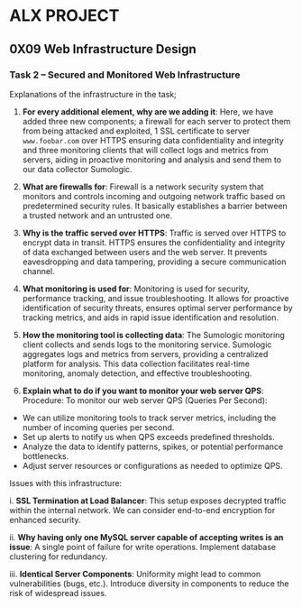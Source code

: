 # ALX PROJECT

## 0X09 Web Infrastructure Design

### Task 2 – Secured and Monitored Web Infrastructure

Explanations of the infrastructure in the task;

1. **For every additional element, why are we adding it**: Here, we have added three new components; a firewall for each server to protect them from being attacked and exploited, 1 SSL certificate to server `www.foobar.com` over HTTPS ensuring data confidentiality and integrity and three monitoring clients that will collect logs and metrics from servers, aiding in proactive monitoring and analysis and send them to our data collector Sumologic.

2. **What are firewalls for**: Firewall is a network security system that monitors and controls incoming and outgoing network traffic based on predetermined security rules. It basically establishes a barrier between a trusted network and an untrusted one.

3. **Why is the traffic served over HTTPS**: Traffic is served over HTTPS to encrypt data in transit. HTTPS ensures the confidentiality and integrity of data exchanged between users and the web server. It prevents eavesdropping and data tampering, providing a secure communication channel.

4. **What monitoring is used for**: Monitoring is used for security, performance tracking, and issue troubleshooting. It allows for proactive identification of security threats, ensures optimal server performance by tracking metrics, and aids in rapid issue identification and resolution.

5. **How the monitoring tool is collecting data**: The Sumologic monitoring client collects and sends logs to the monitoring service. Sumologic aggregates logs and metrics from servers, providing a centralized platform for analysis. This data collection facilitates real-time monitoring, anomaly detection, and effective troubleshooting.

6. **Explain what to do if you want to monitor your web server QPS**: Procedure: To monitor our web server QPS (Queries Per Second):

- We can utilize monitoring tools to track server metrics, including the number of incoming queries per second.
- Set up alerts to notify us when QPS exceeds predefined thresholds.
- Analyze the data to identify patterns, spikes, or potential performance bottlenecks.
- Adjust server resources or configurations as needed to optimize QPS.

Issues with this infrastructure:

i. **SSL Termination at Load Balancer**: This setup exposes decrypted traffic within the internal network. We can consider end-to-end encryption for enhanced security.

ii. **Why having only one MySQL server capable of accepting writes is an issue**: A single point of failure for write operations. Implement database clustering for redundancy.

iii. **Identical Server Components**: Uniformity might lead to common vulnerabilities (bugs, etc.). Introduce diversity in components to reduce the risk of widespread issues.
